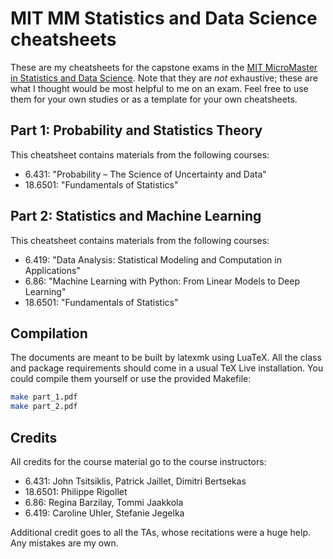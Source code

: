 # MIT MM Statistics and Data Science cheatsheets

These are my cheatsheets for the capstone exams in the [MIT MicroMaster in Statistics and Data Science](https://micromasters.mit.edu/ds/).
Note that they are _not_ exhaustive; these are what I thought would be most helpful to me on an exam.
Feel free to use them for your own studies or as a template for your own cheatsheets.

## Part 1: Probability and Statistics Theory

This cheatsheet contains materials from the following courses:

  * 6.431: "Probability &ndash; The Science of Uncertainty and Data"
  * 18.6501: "Fundamentals of Statistics"

## Part 2: Statistics and Machine Learning

This cheatsheet contains materials from the following courses:

  * 6.419: "Data Analysis: Statistical Modeling and Computation in Applications"
  * 6.86: "Machine Learning with Python: From Linear Models to Deep Learning"
  * 18.6501: "Fundamentals of Statistics"

## Compilation

The documents are meant to be built by latexmk using LuaTeX.
All the class and package requirements should come in a usual TeX Live installation.
You could compile them yourself or use the provided Makefile:

```bash
make part_1.pdf
make part_2.pdf
```

## Credits

All credits for the course material go to the course instructors:

* 6.431: John Tsitsiklis, Patrick Jaillet, Dimitri Bertsekas
* 18.6501: Philippe Rigollet
* 6.86: Regina Barzilay, Tommi Jaakkola
* 6.419: Caroline Uhler, Stefanie Jegelka

Additional credit goes to all the TAs, whose recitations were a huge help.
Any mistakes are my own.

